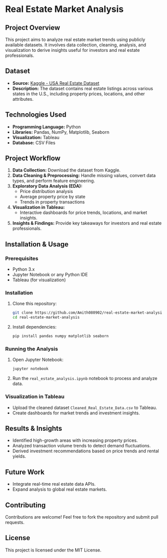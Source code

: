 # Real Estate Market Analysis

## Project Overview
This project aims to analyze real estate market trends using publicly available datasets. It involves data collection, cleaning, analysis, and visualization to derive insights useful for investors and real estate professionals.

## Dataset
- **Source:** [Kaggle - USA Real Estate Dataset](https://www.kaggle.com/datasets/ahmedshahriarsakib/usa-real-estate-dataset)
- **Description:** The dataset contains real estate listings across various states in the U.S., including property prices, locations, and other attributes.

## Technologies Used
- **Programming Language:** Python
- **Libraries:** Pandas, NumPy, Matplotlib, Seaborn
- **Visualization:** Tableau
- **Database:** CSV Files

## Project Workflow
1. **Data Collection:** Download the dataset from Kaggle.
2. **Data Cleaning & Preprocessing:** Handle missing values, convert data types, and perform feature engineering.
3. **Exploratory Data Analysis (EDA):**
   - Price distribution analysis
   - Average property price by state
   - Trends in property transactions
4. **Visualization in Tableau:**
   - Interactive dashboards for price trends, locations, and market insights.
5. **Insights & Findings:** Provide key takeaways for investors and real estate professionals.

## Installation & Usage
### Prerequisites
- Python 3.x
- Jupyter Notebook or any Python IDE
- Tableau (for visualization)

### Installation
1. Clone this repository:
   ```bash
   git clone https://github.com/Amith080902/real-estate-market-analysis.git
   cd real-estate-market-analysis
   ```
2. Install dependencies:
   ```bash
   pip install pandas numpy matplotlib seaborn
   ```

### Running the Analysis
1. Open Jupyter Notebook:
   ```bash
   jupyter notebook
   ```
2. Run the `real_estate_analysis.ipynb` notebook to process and analyze data.

### Visualization in Tableau
- Upload the cleaned dataset `Cleaned_Real_Estate_Data.csv` to Tableau.
- Create dashboards for market trends and investment insights.

## Results & Insights
- Identified high-growth areas with increasing property prices.
- Analyzed transaction volume trends to detect demand fluctuations.
- Derived investment recommendations based on price trends and rental yields.

## Future Work
- Integrate real-time real estate data APIs.
- Expand analysis to global real estate markets.

## Contributing
Contributions are welcome! Feel free to fork the repository and submit pull requests.

## License
This project is licensed under the MIT License.
